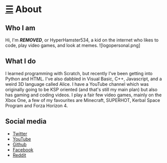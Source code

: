 # [☰](index.md) About

## Who I am
Hi, I'm ***REMOVED***, or HyperHamster534, a kid on the internet who likes to code, play video games, and look at memes.
![logopersonal.png]

## What I do
I learned programming with Scratch, but recently I've been getting into Python and HTML. I've also dabbled in Visual Basic, C++, Javascript, and a weird 3D language called Alice. I have a YouTube channel which was originally going to be KSP oriented (and that's still my main plan) but also has gaming and coding videos. I play a fair few video games, mainly on the Xbox One, a few of my favourites are Minecraft, SUPERHOT, Kerbal Space Program and Forza Horizon 4.

## Social media
* [Twitter](https://twitter.com/HHamster534)
* [YouTube](https://www.youtube.com/channel/UCs6xm-dG9-NVL9UDl_kdGHQ)
* [Github](https://github.com/HyperHamster535/)
* [Facebook](https://facebook.com/hyperhamster534)
* [Reddit](https://reddit.com/r/hyperhamster534)
